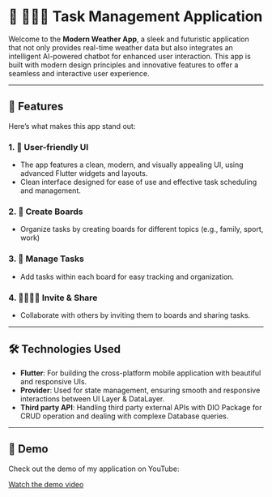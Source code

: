 # 📝 👨🏻‍💻 Task Management Application

Welcome to the **Modern Weather App**, a sleek and futuristic application that not only provides real-time weather data but also integrates an intelligent AI-powered chatbot for enhanced user interaction. This app is built with modern design principles and innovative features to offer a seamless and interactive user experience.

------------------------------------------------------------------------------------------------------------------------------

## 🚀 Features

Here’s what makes this app stand out:

### 1. 🌟 User-friendly UI
- The app features a clean, modern, and visually appealing UI, using advanced Flutter widgets and layouts.
- Clean interface designed for ease of use and effective task scheduling and management.

### 2. 📅 Create Boards
- Organize tasks by creating boards for different topics (e.g., family, sport, work)

### 3. 📃 Manage Tasks
- Add tasks within each board for easy tracking and organization.

### 4. 👨‍👩‍👧‍👧 Invite & Share
- Collaborate with others by inviting them to boards and sharing tasks.

------------------------------------------------------------------------------------------------------------------------------

## 🛠️ Technologies Used

- **Flutter**: For building the cross-platform mobile application with beautiful and responsive UIs.
- **Provider**: Used for state management, ensuring smooth and responsive interactions between UI Layer & DataLayer.
- **Third party API**: Handling third party external APIs with DIO Package for CRUD operation and dealing with complexe Database queries.

-------------------------------------------------------------------------------------------------------------------------------

## 🎥 Demo

Check out the demo of my application on YouTube:

[Watch the demo video](https://youtu.be/wjXNs4_K1BY)
